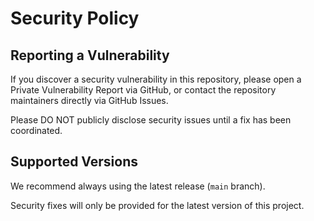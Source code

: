 # Security Policy

## Reporting a Vulnerability

If you discover a security vulnerability in this repository, please open a Private Vulnerability Report via GitHub, or contact the repository maintainers directly via GitHub Issues.

Please DO NOT publicly disclose security issues until a fix has been coordinated.

## Supported Versions

We recommend always using the latest release (`main` branch).

Security fixes will only be provided for the latest version of this project.